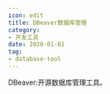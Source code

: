 ```yaml
---
icon: edit
title: DBeaver数据库管理
category: 
- 开发工具
date: 2020-01-01
tag:
- database-tool
---
```


<!-- more -->

DBeaver:开源数据库管理工具。
